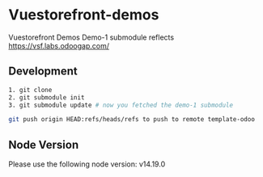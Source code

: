 # Vuestorefront-demos
Vuestorefront Demos
Demo-1 submodule reflects https://vsf.labs.odoogap.com/



## Development

```sh
1. git clone
2. git submodule init
3. git submodule update # now you fetched the demo-1 submodule

git push origin HEAD:refs/heads/refs to push to remote template-odoo
```


## Node Version

Please use the following node version:
v14.19.0
